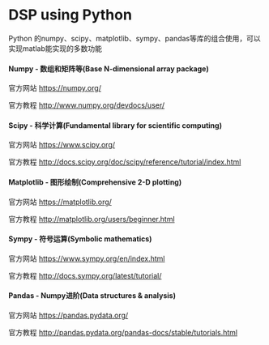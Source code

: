 # DSP using Python
Python 的numpy、scipy、matplotlib、sympy、pandas等库的组合使用，可以实现matlab能实现的多数功能

#### Numpy - 数组和矩阵等(Base N-dimensional array package)
官方网站
https://numpy.org/

官方教程
http://www.numpy.org/devdocs/user/

#### Scipy - 科学计算(Fundamental library for scientific computing)
官方网站
https://www.scipy.org/

官方教程
http://docs.scipy.org/doc/scipy/reference/tutorial/index.html

#### Matplotlib - 图形绘制(Comprehensive 2-D plotting)
官方网站
https://matplotlib.org/

官方教程
http://matplotlib.org/users/beginner.html

#### Sympy - 符号运算(Symbolic mathematics)
官方网站
https://www.sympy.org/en/index.html

官方教程
http://docs.sympy.org/latest/tutorial/

#### Pandas - Numpy进阶(Data structures & analysis)
官方网站
https://pandas.pydata.org/

官方教程
http://pandas.pydata.org/pandas-docs/stable/tutorials.html

